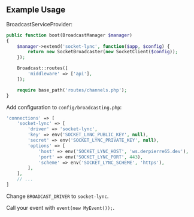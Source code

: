 ## Example Usage

BroadcastServiceProvider:
```php
public function boot(BroadcastManager $manager)
{
	$manager->extend('socket-lync', function($app, $config) {
		return new SocketBroadcaster(new SocketClient($config));
	});

	Broadcast::routes([
		'middleware' => ['api'],
	]);

	require base_path('routes/channels.php');
}
```

Add configuration to `config/broadcasting.php`:
```php
'connections' => [
	'socket-lync' => [
		'driver' => 'socket-lync',
		'key' => env('SOCKET_LYNC_PUBLIC_KEY', null),
		'secret' => env('SOCKET_LYNC_PRIVATE_KEY', null),
		'options' => [
			'host' => env('SOCKET_LYNC_HOST', 'ws.derpierre65.dev'),
			'port' => env('SOCKET_LYNC_PORT', 443),
			'scheme' => env('SOCKET_LYNC_SCHEME', 'https'),
		],
	],
	// ...
]
```

Change `BROADCAST_DRIVER` to `socket-lync`.

Call your event with `event(new MyEvent());`.